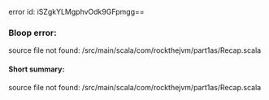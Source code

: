 error id: iSZgkYLMgphvOdk9GFpmgg==
### Bloop error:

source file not found: <WORKSPACE>/src/main/scala/com/rockthejvm/part1as/Recap.scala
#### Short summary: 

source file not found: <WORKSPACE>/src/main/scala/com/rockthejvm/part1as/Recap.scala